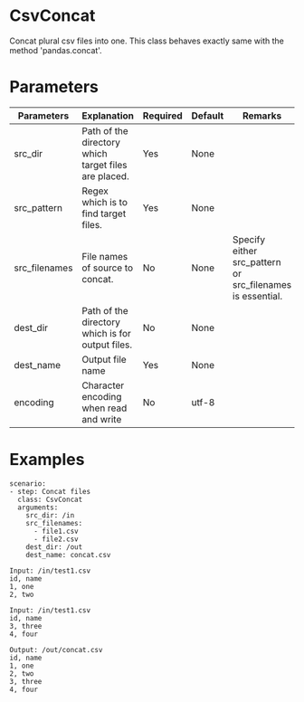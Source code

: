 # CsvConcat
Concat plural csv files into one.
This class behaves exactly same with the method 'pandas.concat'.

# Parameters
|Parameters|Explanation|Required|Default|Remarks|
|----------|-----------|--------|-------|-------|
|src_dir|Path of the directory which target files are placed.|Yes|None||
|src_pattern|Regex which is to find target files.|Yes|None||
|src_filenames|File names of source to concat.|No|None|Specify either src_pattern or src_filenames is essential.|
|dest_dir|Path of the directory which is for output files.|No|None||
|dest_name|Output file name|Yes|None||
|encoding|Character encoding when read and write|No|utf-8||

# Examples
```
scenario:
- step: Concat files
  class: CsvConcat
  arguments:
    src_dir: /in
    src_filenames:
      - file1.csv
      - file2.csv
    dest_dir: /out
    dest_name: concat.csv

Input: /in/test1.csv
id, name
1, one
2, two

Input: /in/test1.csv
id, name
3, three
4, four

Output: /out/concat.csv
id, name
1, one
2, two
3, three
4, four
```